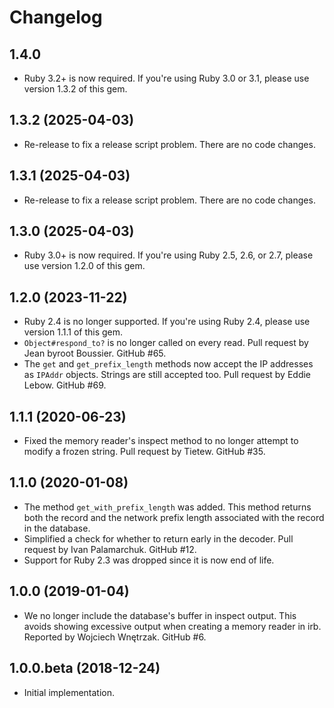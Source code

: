 # Changelog

## 1.4.0

* Ruby 3.2+ is now required. If you're using Ruby 3.0 or 3.1, please use
  version 1.3.2 of this gem.

## 1.3.2 (2025-04-03)

* Re-release to fix a release script problem. There are no code changes.

## 1.3.1 (2025-04-03)

* Re-release to fix a release script problem. There are no code changes.

## 1.3.0 (2025-04-03)

* Ruby 3.0+ is now required. If you're using Ruby 2.5, 2.6, or 2.7, please
  use version 1.2.0 of this gem.

## 1.2.0 (2023-11-22)

* Ruby 2.4 is no longer supported. If you're using Ruby 2.4, please use
  version 1.1.1 of this gem.
* `Object#respond_to?` is no longer called on every read. Pull request by
  Jean byroot Boussier. GitHub #65.
* The `get` and `get_prefix_length` methods now accept the IP addresses as
  `IPAddr` objects. Strings are still accepted too. Pull request by Eddie
  Lebow. GitHub #69.

## 1.1.1 (2020-06-23)

* Fixed the memory reader's inspect method to no longer attempt to modify a
  frozen string. Pull request by Tietew. GitHub #35.

## 1.1.0 (2020-01-08)

* The method `get_with_prefix_length` was added. This method returns both
  the record and the network prefix length associated with the record in
  the database.
* Simplified a check for whether to return early in the decoder. Pull
  request by Ivan Palamarchuk. GitHub #12.
* Support for Ruby 2.3 was dropped since it is now end of life.

## 1.0.0 (2019-01-04)

* We no longer include the database's buffer in inspect output. This avoids
  showing excessive output when creating a memory reader in irb. Reported
  by Wojciech Wnętrzak. GitHub #6.

## 1.0.0.beta (2018-12-24)

* Initial implementation.

